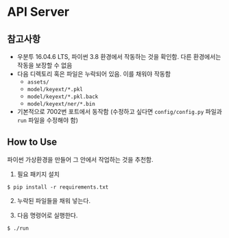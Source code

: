 # API Server

## 참고사항

- 우분투 16.04.6 LTS, 파이썬 3.8 환경에서 작동하는 것을 확인함. 다른 환경에서는 작동을 보장할 수 없음
- 다음 디렉토리 혹은 파일은 누락되어 있음. 이를 채워야 작동함
    - `assets/`
    - `model/keyext/*.pkl`
    - `model/keyext/*.pkl.back`
    - `model/keyext/ner/*.bin`
- 기본적으로 7002번 포트에서 동작함 (수정하고 싶다면 `config/config.py` 파일과 `run` 파일을 수정해야 함)

## How to Use

파이썬 가상환경을 만들어 그 안에서 작업하는 것을 추천함.

1. 필요 패키지 설치

```
$ pip install -r requirements.txt
```

2. 누락된 파일들을 채워 넣는다.

3. 다음 명령어로 실행한다.

```
$ ./run
```